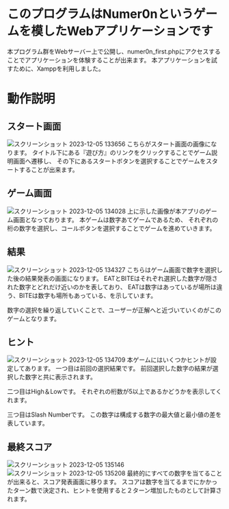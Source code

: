 # このプログラムはNumer0nというゲームを模したWebアプリケーションです
本プログラム群をWebサーバー上で公開し、numer0n_first.phpにアクセスすることでアプリケーションを体験することが出来ます。
本アプリケーションを試すために、Xamppを利用しました。


# 動作説明
## スタート画面
![スクリーンショット 2023-12-05 133656](https://github.com/YukiziSuzuki/numer0n/assets/61078145/6de895fc-11b3-4149-a65a-6b2e05b412ad)
こちらがスタート画面の画像になります。
タイトル下にある『遊び方』のリンクをクリックすることでゲーム説明画面へ遷移し、
その下にあるスタートボタンを選択することでゲームをスタートすることが出来ます。

## ゲーム画面
![スクリーンショット 2023-12-05 134028](https://github.com/YukiziSuzuki/numer0n/assets/61078145/d6f09567-ccfe-428c-a52e-9c5dfcb9032d)
上に示した画像が本アプリのゲーム画面となっております。
本ゲームは数字あてゲームであるため、
それぞれの桁の数字を選択し、コールボタンを選択することでゲームを進めていきます。

## 結果
![スクリーンショット 2023-12-05 134327](https://github.com/YukiziSuzuki/numer0n/assets/61078145/7f9d0cfb-3ee5-480a-81d0-0a7a7bddc7bf)
こちらはゲーム画面で数字を選択した後の結果発表の画面になります。
EATとBITEはそれぞれ選択した数字が隠された数字とどれだけ近いのかを表しており、
EATは数字はあっているが場所は違う、BITEは数字も場所もあっている、を示しています。

数字の選択を繰り返していくことで、ユーザーが正解へと近づいていくのがこのゲームとなります。

## ヒント
![スクリーンショット 2023-12-05 134709](https://github.com/YukiziSuzuki/numer0n/assets/61078145/fb90523d-bd81-473e-b9b4-f40240479791)
本ゲームにはいくつかヒントが設定してあります。
一つ目は前回の選択結果です。
前回選択した数字の結果が選択した数字と共に表示されます。

二つ目はHigh＆Lowです。
それぞれの桁数が5以上であるかどうかを表示してくれます。

三つ目はSlash Numberです。
この数字は構成する数字の最大値と最小値の差を表しています。

## 最終スコア
![スクリーンショット 2023-12-05 135146](https://github.com/YukiziSuzuki/numer0n/assets/61078145/c5e7e710-c41f-4ac5-a0e5-1111de79f609)
![スクリーンショット 2023-12-05 135208](https://github.com/YukiziSuzuki/numer0n/assets/61078145/24b89930-fd05-4233-87b3-c1314e455b27)
最終的にすべての数字を当てることが出来ると、スコア発表画面に移ります。
スコアは数字を当てるまでにかかったターン数で決定され、ヒントを使用すると２ターン増加したものとして計算されます。

